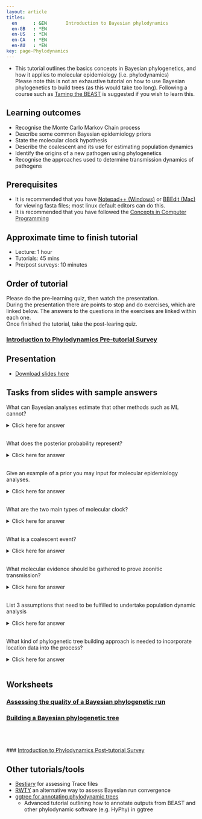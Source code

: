 ```yaml
---
layout: article
titles:
  en      : &EN       Introduction to Bayesian phylodynamics
  en-GB   : *EN
  en-US   : *EN
  en-CA   : *EN
  en-AU   : *EN
key: page-Phylodynamics
---
```


* This tutorial outlines the basics concepts in Bayesian phylogenetics, and how it applies to molecular epidemiology (i.e. phylodynamics)<br />
Please note this is not an exhaustive tutorial on how to use Bayesian phylogenetics to build trees (as this would take too long). Following a course such as [Taming the BEAST](https://taming-the-beast.org/) is suggested if you wish to learn this.

## Learning outcomes

* Recognise the Monte Carlo Markov Chain process
* Describe some common Bayesian epidemiology priors
* State the molecular clock hypothesis
* Describe the coalescent and its use for estimating population dynamics
* Identify the origins of a new pathogen using phylogenetics
* Recognise the approaches used to determine transmission dynamics of pathogens


## Prerequisites

* It is recommended that you have [Notepad++ (Windows)](https://notepad-plus-plus.org/downloads/) or [BBEdit (Mac)](https://www.barebones.com/products/bbedit/) for viewing fasta files; most linux default editors can do this.
* It is recommended that you have followed the [Concepts in Computer Programming](https://conmeehan.github.io/PathogenDataCourse/ConceptsInComputerProgramming)

## Approximate time to finish tutorial
* Lecture: 1 hour
* Tutorials: 45 mins
* Pre/post surveys: 10 minutes

## Order of tutorial

Please do the pre-learning quiz, then watch the presentation. <br />
During the presentation there are points to stop and do exercises, which are linked below. The answers to the questions in the exercises are linked within each one.<br />
Once finished the tutorial, take the post-learing quiz.<br />


### <a href="https://ntusurvey.onlinesurveys.ac.uk/introduction-to-phylodynamics-pre-tutorial-survey" target="_blank">Introduction to Phylodynamics Pre-tutorial Survey</a>


## Presentation

* [Download slides here](https://conmeehan.github.io/PathogenDataCourse/SlideSets/Phylodynamics.pptx)

## Tasks from slides with sample answers
What can Bayesian analyses estimate that other methods such as ML cannot?

<details><summary>Click here for answer</summary>

Can give estimate of tree phylogeny and other parameters
* Divergence date/location
* Rate of speciation/extinction


</details><br />

What does the posterior probability represent?

<details><summary>Click here for answer</summary>

* Probability that the hypothesised tree is true, given the observed data and priors

</details><br />

Give an example of a prior you may input for molecular epidemiology analyses.

<details><summary>Click here for answer</summary>

* Divergence date/location
* Rate of speciation/extinction
* Many examples of metadata acceptable


</details><br />

What are the two main types of molecular clock?

<details><summary>Click here for answer</summary>

* Strict
* Relaxed

</details><br />

What is a coalescent event?

<details><summary>Click here for answer</summary>

When two alleles/individuals come together to form an ancestor (i.e. two branches meet)

</details><br />


What molecular evidence should be gathered to prove zoonitic transmission?

<details><summary>Click here for answer</summary>

* Closely related sequences from likely sources

</details><br />

List 3 assumptions that need to be fulfilled to undertake population dynamic analysis

<details><summary>Click here for answer</summary>

* Suitable for coalescent analysis because:
* Geographically diverse
* Random sampling
* No obvious population subdivisions
* Ample phylogenetic information
* Independent estimate of model of evolution


</details><br />

What kind of phylogenetic tree building approach is needed to incorporate location data into the process?

<details><summary>Click here for answer</summary>

Phylogeographic (e.g.BSSVS model)

</details><br />

## Worksheets

### [Assessing the quality of a Bayesian phylogenetic run](https://conmeehan.github.io/PathogenDataCourse/Worksheets/Covergence_Tracer)
### [Building a Bayesian phylogenetic tree](https://conmeehan.github.io/PathogenDataCourse/Worksheets/BayesianPhylogenyConstruction)

<br />
<br />
<br />
### <a href="https://ntusurvey.onlinesurveys.ac.uk/introduction-to-phylodynamics-post-tutorial-survey" target="_blank">Introduction to Phylodynamics Post-tutorial Survey</a>


## Other tutorials/tools
* [Bestiary](https://beastiary.wytamma.com/) for assessing Trace files
* [RWTY](https://cran.r-project.org/web/packages/rwty/vignettes/rwty.html) an alternative way to assess Bayesian run convergence
* [ggtree for annotating phylodynamic trees](https://guangchuangyu.github.io/ggtree-book/chapter-ggtree.html)
	* Advanced tutorial outlining how to annotate outputs from BEAST and other phylodynamic software (e.g. HyPhy) in ggtree
	